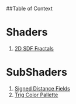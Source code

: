##Table of Context  

# Shaders
   1. [2D SDF Fractals](https://github.com/lassiiter/shader-library/tree/main/Assets/Shaders/2D%20Fractal)

# SubShaders
   1. [Signed Distance Fields](https://github.com/lassiiter/shader-library/tree/main/Assets/SubShaders/SDFs)
   2. [Trig Color Pallette](https://github.com/lassiiter/shader-library/tree/main/Assets/SubShaders/SDFs)
